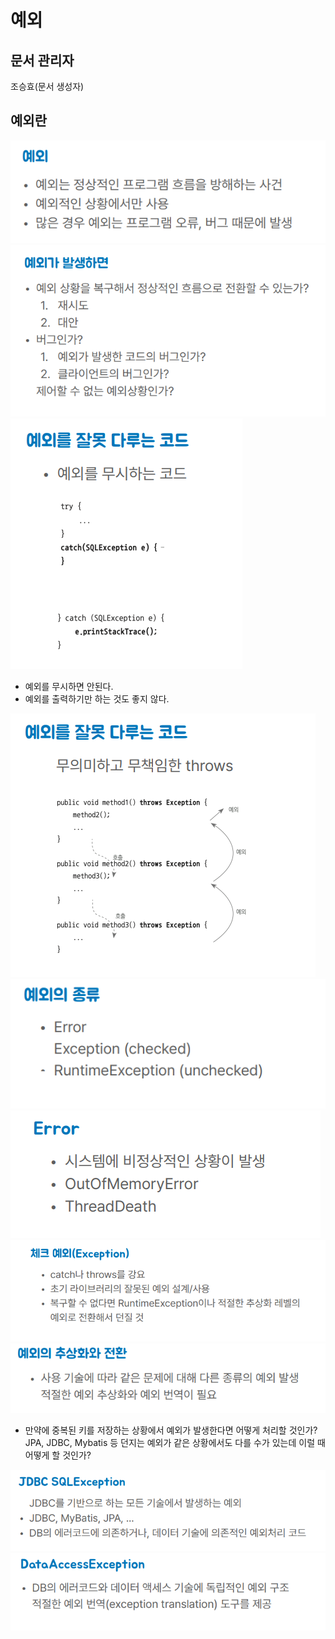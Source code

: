 # 예외

## 문서 관리자

조승효(문서 생성자)

## 예외란

![](./img/예외.png)
![](./img/예외가%20발생하면.png)
![](./img/예외를잘못다루는코드1.png)

- 예외를 무시하면 안된다.
- 예외를 출력하기만 하는 것도 좋지 않다.

![](./img/예외를잘못다루는코드2.png)
![](./img/예외의종류.png)
![](./img/Error.png)
![](./img/체크예외.png)
![](./img/예외의추상화와전환.png)

- 만약에 중복된 키를 저장하는 상황에서 예외가 발생한다면 어떻게 처리할 것인가? JPA, JDBC, Mybatis 등 던지는 예외가 같은 상황에서도 다를 수가 있는데 이럴 때 어떻게 할 것인가?

![](./img/JDBCSQLException.png)
![](./img/DataAccessException.png)
